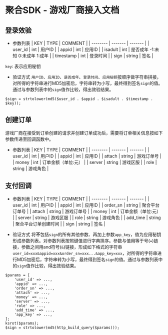 # 聚合SDK - 游戏厂商接入文档

## 登录效验
- 参数列表
| KEY      | TYPE    | COMMENT |
| -------- | ------- | ------- |
| user_id | int     | 用户ID      |
| appid   | int     | 应用ID     |
| isadult | int     | 是否成年 -1:未知 0:未成年 1:成年    |
| timestamp | int    | 登录时间    |
| sign | string   | 签名    |

`key`: 表示应用秘钥

- 验证方式
`用户ID`、`应用ID`、`是否成年`、`登录时间`、`应用秘钥`按顺序做字符串拼接，对所得的字符串进行MD5加密后，字符串转为小写，最终得到签名`sign`的值。通过与参数列表中的`sign`值作比较，得出效验结果。
```
$sign = strtolower(md5($user_id . $appid . $isadult . $timestamp . $key));
```

## 创建订单
游戏厂商在接受到订单创建的请求并创建订单成功后，需要将订单相关信息按如下参数传递至回调函数中。
- 参数列表
| KEY      | TYPE    | COMMENT |
| -------- | ------- | ------- |
| user_id | int     | 用户ID      |
| appid   | int     | 应用ID     |
| attach   | string     | 游戏订单号     |
| money   | int     | 订单金额（单位:元）     |
| server   | string     | 游戏区服     |
| role   | string     | 游戏角色     |

## 支付回调
- 参数列表
| KEY      | TYPE    | COMMENT |
| -------- | ------- | ------- |
| user_id | int     | 用户ID      |
| appid   | int     | 应用ID     |
| order_sn   | string     | 聚合平台订单号     |
| attach   | string     | 游戏订单号     |
| money   | int     | 订单金额（单位:元）     |
| server   | string     | 游戏区服     |
| role   | string     | 游戏角色     |
| add_time   | string     | 聚合平台订单创建时间     |
| sign   | string     | 签名     |

- 验证方式
将**不**包括`sign`的所有其他参数、再加上参数`app_key`，值为应用秘钥形成参数列表。对参数列表按照键值进行字典排序。参数与值用等于号(`=`)链接，参数之间用and符号(`&`)链接，形成如下格式的字符串`user_id=xxx&appid=xxx&order_sn=xxx...&app_key=xxx`，对所得的字符串进行MD5加密后，字符串转为小写，最终得到签名`sign`的值。通过与参数列表中的`sign`值作比较，得出效验结果。
```
$params = [
    'user_id' => ...,
    'appid' => ...,
    'order_sn' => ...,
    'attach' => ...,
    'money' => ...,
    'server' => ...,
    'role' => ...,
    'add_time' => ...,
    'app_key' => ...,
];
ksrot($params);
$sign = strtolower(md5(http_build_query($params)));
```





